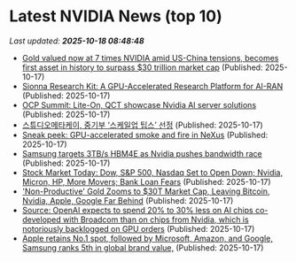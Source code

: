 # Latest NVIDIA News (top 10)
_Last updated: **2025-10-18 08:48:48**_

- [Gold valued now at 7 times NVIDIA amid US-China tensions, becomes first asset in history to surpass $30 trillion market cap](https://economictimes.indiatimes.com/news/international/us/gold-valued-now-at-7-times-nvidia-amid-us-china-tensions-becomes-first-asset-in-history-to-surpass-30-trillion-market-cap/articleshow/124624626.cms) (Published: 2025-10-17)
- [Sionna Research Kit: A GPU-Accelerated Research Platform for AI-RAN](https://research.nvidia.com/publication/2025-05_sionna-research-kit-gpu-accelerated-research-platform-ai-ran) (Published: 2025-10-17)
- [OCP Summit: Lite-On, QCT showcase Nvidia AI server solutions](https://www.digitimes.com/news/a20251016PD233/qct-nvidia-lite-on-technology-ai-server-2025.html) (Published: 2025-10-17)
- [스튜디오메타케이, 중기부 ‘스케일업 팁스’ 선정](https://www.venturesquare.net/1009281) (Published: 2025-10-17)
- [Sneak peek: GPU-accelerated smoke and fire in NeXus](https://www.cgchannel.com/2025/10/insydium-previews-gpu-accelerated-smoke-and-fire-in-nexus/) (Published: 2025-10-17)
- [Samsung targets 3TB/s HBM4E as Nvidia pushes bandwidth race](https://www.digitimes.com/news/a20251015PD236/bandwidth-samsung-nvidia-hbm-hbm4.html) (Published: 2025-10-17)
- [Stock Market Today: Dow, S&P 500, Nasdaq Set to Open Down; Nvidia, Micron, HP, More Movers; Bank Loan Fears](https://biztoc.com/x/34f9558ce778ece1) (Published: 2025-10-17)
- ['Non-Productive' Gold Zooms to $30T Market Cap, Leaving Bitcoin, Nvidia, Apple, Google Far Behind](https://biztoc.com/x/3dfb158f3f8f94d1) (Published: 2025-10-17)
- [Source: OpenAI expects to spend 20% to 30% less on AI chips co-developed with Broadcom than on chips from Nvidia, which is notoriously backlogged on GPU orders](https://biztoc.com/x/da783830c4d99b7c) (Published: 2025-10-17)
- [Apple retains No.1 spot, followed by Microsoft, Amazon, and Google, Samsung ranks 5th in global brand value,](https://www.thehindubusinessline.com/info-tech/apple-retains-no1-spot-followed-by-microsoft-amazon-and-google-samsung-ranks-5th-in-global-brand-value/article70174454.ece) (Published: 2025-10-17)
